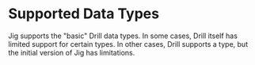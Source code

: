 # Supported Data Types

Jig supports the "basic" Drill data types. In some cases, Drill itself has limited
support for certain types. In other cases, Drill supports a type, but the initial
version of Jig has limitations.

